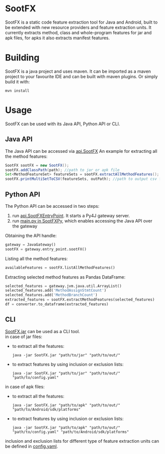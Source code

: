 # SootFX
SootFX is a static code feature extraction tool for Java and Android, built to be extended with new resource providers and feature extraction units. It currently extracts method, class and whole-program features for jar and apk files, for apks it also extracts manifest features. 

# Building
SootFX is a java project and uses maven. It can be imported as a maven project to your favourite IDE and can be built with maven plugins.
Or simply build it with:

```
mvn install
```

# Usage
SootFX can be used with its Java API, Python API or CLI.
## Java API
The Java API can be accessed via [api.SootFX](src/main/java/api/SootFX.java)
An example for extracting all the method features:

```java
SootFX sootFX = new SootFX();
sootFX.addClassPath(path); //path to jar or apk file
Set<MethodFeatureSet> featureSets = sootFX.extractAllMethodFeatures();
sootFX.printMultiSetToCSV(featureSets, outPath); //path to output csv file
```
## Python API
The Python API can be accessed in two steps:
1. run [api.SootFXEntryPoint](src/main/java/api/SootFXEntryPoint.java). It starts a Py4J gateway server.
2. run [main.py in SootFXPy](SootFXPy/main.py), which enables accessing the Java API over the gateway

Obtaining the API handle:
```python
gateway = JavaGateway()
sootFX = gateway.entry_point.sootFX()
```
Listing all the method features:
```python
availableFeatures = sootFX.listAllMethodFeatures()
```

Extracting selected method features as Pandas DataFrame:
```python
selected_features = gateway.jvm.java.util.ArrayList()
selected_features.add('MethodAssignStmtCount')
selected_features.add('MethodBranchCount')
extracted_features = sootFX.extractMethodFeatures(selected_features)
df = converter.to_dataframe(extracted_features)
```

## CLI
[SootFX.jar](out/artifacts/SootFX_jar/SootFX.jar) can be used as a CLI tool.  
in case of jar files:
- to extract all the features:
    ```
    java -jar SootFX.jar "path/to/jar" "path/to/out/"
    ```
- to extract features by using inclusion or exclusion lists:
    ```
    java -jar SootFX.jar "path/to/jar" "path/to/out/" "path/to/config.yaml"
    ```
in case of apk files:
- to extract all the features:
    ```
    java -jar SootFX.jar "path/to/apk" "path/to/out/" "path/to/Android/sdk/platforms"
    ```
- to extract features by using inclusion or exclusion lists:
    ```
    java -jar SootFX.jar "path/to/apk" "path/to/out/" "path/to/config.yaml" "path/to/Android/sdk/platforms"
    ```

inclusion and exclusion lists for different type of feature extraction units can be defined in [config.yaml](config.yaml).